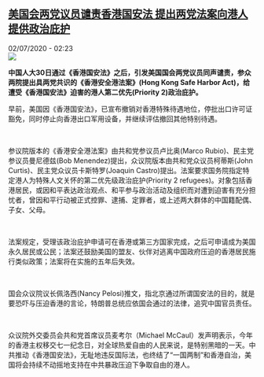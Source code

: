 <!--1593654899000-->
[美国会两党议员谴责香港国安法 提出两党法案向港人提供政治庇护](http://www.rfi.fr//cn/%E4%B8%AD%E5%9B%BD/20200702-%E7%BE%8E%E5%9B%BD%E4%BC%9A%E4%B8%A4%E5%85%9A%E8%AE%AE%E5%91%98%E8%B0%B4%E8%B4%A3%E9%A6%99%E6%B8%AF%E5%9B%BD%E5%AE%89%E6%B3%95-%E6%8F%90%E5%87%BA%E4%B8%A4%E5%85%9A%E6%B3%95%E6%A1%88%E5%90%91%E6%B8%AF%E4%BA%BA%E6%8F%90%E4%BE%9B%E6%94%BF%E6%B2%BB%E5%BA%87%E6%8A%A4)
------

<div>02/07/2020 - 02:23</div><img src="https://s.rfi.fr/media/display/28df0a5a-bbfa-11ea-b8df-005056a98db9/w:310/p:16x9/2020-07-01T160800Z_879846151_RC2GKH9CK4HD_RTRMADP_3_HONGKONG-PROTESTS-ANNIVERSARY.JPG"><p><strong>中国人大30日通过《香港国安法》之后，引发美国国会两党议员同声谴责，参众两院提出具两党共识的《香港安全港法案》(Hong Kong Safe Harbor Act)，给遭受《香港国安法》迫害的港人第二优先(Priority 2)政治庇护。</strong></p><div class="t-content__body u-clearfix"><div class="m-interstitial"></div><p>早前，美国因《香港国安法》，已宣布撤销对香港特殊待遇地位，停批出口许可证豁免，同时停止向香港出口军用设备，并继续评估撤回其他特别待遇。</p><p> </p><p>参议院版本的《香港安全港法案》由共和党参议员卢比奥(Marco Rubio)、民主党参议员曼尼德兹(Bob Menendez)提出，众议院版本由共和党众议员柯蒂斯(John Curtis)、民主党众议员卡斯特罗(Joaquin Castro)提出。法案要求国务院指定特定港人为特殊人文关怀的第二优先级政治庇护(Priority 2 refugees)。对象包括香港居民，或因和平表达政治观点、和平参与政治活动及组织而对遭到迫害有充分担忧者，曾因和平行动被正式控罪、逮捕、定罪者，或上述两大群体的中国籍配偶、子女、父母。</p><p> </p><p>法案规定，受理该政治庇护申请可在香港或第三方国家完成，之后可申请成为美国永久居民或公民；法案还鼓励美国的盟友、伙伴对逃离中国政府压迫的香港居民施行类似政策；法案将在实施的五年后失效。</p><p> </p><p>国会众议院议长佩洛西(Nancy Pelosi)推文，指北京通过所谓国安法的目的，就是要恐吓与压迫香港的言论，特朗普总统应依国会通过的法律，追究中国官员责任。</p><p> </p><p>众议院外交委员会共和党首席议员麦考尔（Michael McCaul）发声明表示，今年的香港主权移交七一纪念日，对全球热爱自由的人民来说，是特别黑暗的一天。中共推动《香港国安法》，无耻地违反国际法，也终结了“一国两制”和香港自治，美国将会持续不动摇地支持在中共暴政压迫下争取自由的港人。</p><p> </p><div class="o-self-promo o-self-promo--nl o-self-promo--hidden" data-selfpromo-newsletter></div><div class="o-self-promo o-self-promo--app o-self-promo--hidden" data-selfpromo-app></div></div>
